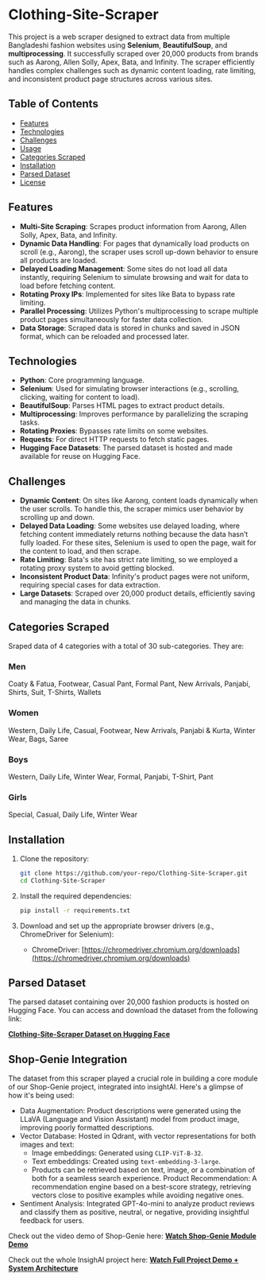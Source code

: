 # Clothing-Site-Scraper

This project is a web scraper designed to extract data from multiple Bangladeshi fashion websites using **Selenium**, **BeautifulSoup**, and **multiprocessing**. It successfully scraped over 20,000 products from brands such as Aarong, Allen Solly, Apex, Bata, and Infinity. The scraper efficiently handles complex challenges such as dynamic content loading, rate limiting, and inconsistent product page structures across various sites.

## Table of Contents
- [Features](#features)
- [Technologies](#technologies)
- [Challenges](#challenges)
- [Usage](#usage)
- [Categories Scraped](#categories-scraped)
- [Installation](#installation)
- [Parsed Dataset](#parsed-dataset)
- [License](#license)

## Features
- **Multi-Site Scraping**: Scrapes product information from Aarong, Allen Solly, Apex, Bata, and Infinity.
- **Dynamic Data Handling**: For pages that dynamically load products on scroll (e.g., Aarong), the scraper uses scroll up-down behavior to ensure all products are loaded.
- **Delayed Loading Management**: Some sites do not load all data instantly, requiring Selenium to simulate browsing and wait for data to load before fetching content.
- **Rotating Proxy IPs**: Implemented for sites like Bata to bypass rate limiting.
- **Parallel Processing**: Utilizes Python's multiprocessing to scrape multiple product pages simultaneously for faster data collection.
- **Data Storage**: Scraped data is stored in chunks and saved in JSON format, which can be reloaded and processed later.

## Technologies
- **Python**: Core programming language.
- **Selenium**: Used for simulating browser interactions (e.g., scrolling, clicking, waiting for content to load).
- **BeautifulSoup**: Parses HTML pages to extract product details.
- **Multiprocessing**: Improves performance by parallelizing the scraping tasks.
- **Rotating Proxies**: Bypasses rate limits on some websites.
- **Requests**: For direct HTTP requests to fetch static pages.
- **Hugging Face Datasets**: The parsed dataset is hosted and made available for reuse on Hugging Face.

## Challenges
- **Dynamic Content**: On sites like Aarong, content loads dynamically when the user scrolls. To handle this, the scraper mimics user behavior by scrolling up and down.
- **Delayed Data Loading**: Some websites use delayed loading, where fetching content immediately returns nothing because the data hasn’t fully loaded. For these sites, Selenium is used to open the page, wait for the content to load, and then scrape.
- **Rate Limiting**: Bata's site has strict rate limiting, so we employed a rotating proxy system to avoid getting blocked.
- **Inconsistent Product Data**: Infinity's product pages were not uniform, requiring special cases for data extraction.
- **Large Datasets**: Scraped over 20,000 product details, efficiently saving and managing the data in chunks.



## Categories Scraped
Sraped data of 4 categories with a total of 30 sub-categories. They are:

### Men
Coaty & Fatua, Footwear, Casual Pant, Formal Pant, New Arrivals, Panjabi, Shirts, Suit, T-Shirts, Wallets

### Women
Western, Daily Life, Casual, Footwear, New Arrivals, Panjabi & Kurta, Winter Wear, Bags, Saree

### Boys
Western, Daily Life, Winter Wear, Formal, Panjabi, T-Shirt, Pant

### Girls
Special, Casual, Daily Life, Winter Wear

## Installation
1. Clone the repository:
   ```bash
   git clone https://github.com/your-repo/Clothing-Site-Scraper.git
   cd Clothing-Site-Scraper
   ```

2. Install the required dependencies:
   ```bash
   pip install -r requirements.txt
   ```

3. Download and set up the appropriate browser drivers (e.g., ChromeDriver for Selenium):
   - ChromeDriver: [https://chromedriver.chromium.org/downloads](https://chromedriver.chromium.org/downloads)

## Parsed Dataset
The parsed dataset containing over 20,000 fashion products is hosted on Hugging Face. You can access and download the dataset from the following link:

[**Clothing-Site-Scraper Dataset on Hugging Face**](https://huggingface.co/datasets/Melikshah/products)

## Shop-Genie Integration
The dataset from this scraper played a crucial role in building a core module of our Shop-Genie project, integrated into insightAI. Here's a glimpse of how it's being used:

- Data Augmentation: Product descriptions were generated using the LLaVA (Language and Vision Assistant) model from product image, improving poorly formatted descriptions.
- Vector Database: Hosted in Qdrant, with vector representations for both images and text:
  - Image embeddings: Generated using `CLIP-ViT-B-32`.
  - Text embeddings: Created using `text-embedding-3-large`.
  - Products can be retrieved based on text, image, or a combination of both for a seamless search experience.
Product Recommendation: A recommendation engine based on a best-score strategy, retrieving vectors close to positive examples while avoiding negative ones.
- Sentiment Analysis: Integrated GPT-4o-mini to analyze product reviews and classify them as positive, neutral, or negative, providing insightful feedback for users.

Check out the video demo of Shop-Genie here: [**Watch Shop-Genie Module Demo**](https://youtu.be/LgaAnftgMvQ?si=neQWr30QoaN1-tge)

Check out the whole InsighAI project here: [**Watch Full Project Demo + System Architecture**](https://www.youtube.com/watch?v=Csjt2n3_XJ8&feature=youtu.be)